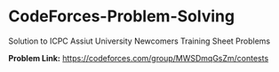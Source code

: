 # CodeForces-Problem-Solving
Solution to ICPC Assiut University Newcomers Training Sheet Problems

**Problem Link:** https://codeforces.com/group/MWSDmqGsZm/contests
